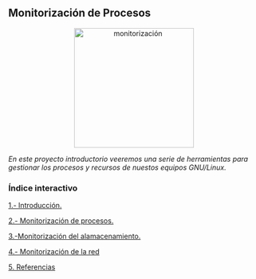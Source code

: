## Monitorización de Procesos

<p align= center>
  <img src="https://github.com/user-attachments/assets/c208c2bf-f282-47ca-9eeb-d0ddd4a58ef5" alt="monitorización", width=240 />
</p>

*En este proyecto introductorio veeremos una serie de herramientas para gestionar los procesos y recursos de nuestos equipos GNU/Linux.*

### Índice interactivo
[1.- Introducción.](Introduccion.md)

[2.- Monitorización de procesos.](Monitorizacion-de-Procesos.md)

[3.-Monitorización del alamacenamiento.](Monitorizacion-de-almacenamiento.md)

[4.- Monitorización de la red](Monitorizacion-de-la-red.md)

[5. Referencias](Referencias.md)
